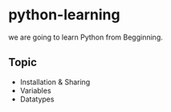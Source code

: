 # python-learning
  we are going to learn Python from Begginning.
## Topic
 - Installation & Sharing
 - Variables
 - Datatypes
